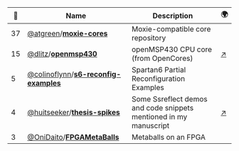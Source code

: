 |:star2: | Name | Description | 🌍|
|---|---|---|---|
|37|[@atgreen](https://github.com/atgreen)/[**moxie-cores**](https://github.com/atgreen/moxie-cores)|Moxie-compatible core repository||
|15|[@dlitz](https://github.com/dlitz)/[**openmsp430**](https://github.com/dlitz/openmsp430)|openMSP430 CPU core (from OpenCores)|[:arrow_upper_right:](http://opencores.org/project,openmsp430)|
|5|[@colinoflynn](https://github.com/colinoflynn)/[**s6-reconfig-examples**](https://github.com/colinoflynn/s6-reconfig-examples)|Spartan6 Partial Reconfiguration Examples||
|4|[@huitseeker](https://github.com/huitseeker)/[**thesis-spikes**](https://github.com/huitseeker/thesis-spikes)|Some Ssreflect demos and code snippets mentioned in my manuscript|[:arrow_upper_right:](http://www.garillot.net)|
|3|[@OniDaito](https://github.com/OniDaito)/[**FPGAMetaBalls**](https://github.com/OniDaito/FPGAMetaBalls)|Metaballs on an FPGA||


